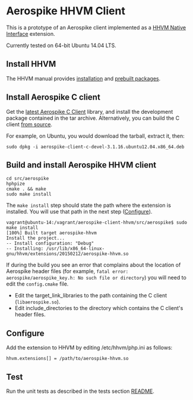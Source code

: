 # Aerospike HHVM Client
This is a prototype of an Aerospike client implemented as a
[HHVM Native Interface](https://github.com/facebook/hhvm/wiki/Extension-API)
extension.

Currently tested on 64-bit Ubuntu 14.04 LTS.

## Install HHVM
The HHVM manual provides [installation](http://docs.hhvm.com/manual/en/install-intro.install.php)
and [prebuilt packages](https://github.com/facebook/hhvm/wiki/Prebuilt-Packages-for-HHVM).

## Install Aerospike C client
Get the [latest Aerospike C Client](http://www.aerospike.com/download/client/c/latest/)
library, and install the development package contained in the tar archive.
Alternatively, you can build the C client [from source](https://github.com/aerospike/aerospike-client-c).

For example, on Ubuntu, you would download the tarball, extract it, then:

    sudo dpkg -i aerospike-client-c-devel-3.1.16.ubuntu12.04.x86_64.deb

## Build and install Aerospike HHVM client

    cd src/aerospike
    hphpize
    cmake . && make
    sudo make install

The `make install` step should state the path where the extension is installed.
You will use that path in the next step ([Configure](#configure)).

    vagrant@ubuntu-14:/vagrant/aerospike-client-hhvm/src/aerospike$ sudo make install
    [100%] Built target aerospike-hhvm
    Install the project...
    -- Install configuration: "Debug"
    -- Installing: /usr/lib/x86_64-linux-gnu/hhvm/extensions/20150212/aerospike-hhvm.so

If during the build you see an error that complains about the location of Aerospike
header files (for example, `fatal error: aerospike/aerospike_key.h: No such
file or directory`) you will need to edit the `config.cmake` file.

* Edit the target\_link\_libraries to the path containing the C client
  (`libaerospike.so`).
* Edit include\_directories to the directory which contains the C client's
  header files.

## Configure
Add the extension to HHVM by editing /etc/hhvm/php.ini as follows:

    hhvm.extensions[] = /path/to/aerospike-hhvm.so

## Test
Run the unit tests as described in the tests section [README](src/aerospike/tests/README.md).
